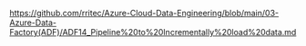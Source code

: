 https://github.com/rritec/Azure-Cloud-Data-Engineering/blob/main/03-Azure-Data-Factory(ADF)/ADF14_Pipeline%20to%20Incrementally%20load%20data.md
